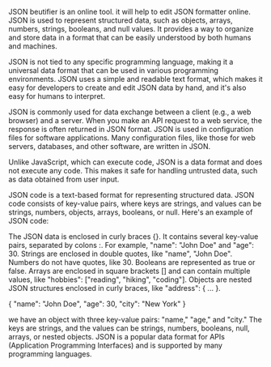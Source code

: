 JSON beutifier is an online tool. it will help to edit JSON formatter online. JSON is used to represent structured data, such as objects, arrays, numbers, strings, booleans, and null values. It provides a way to organize and store data in a format that can be easily understood by both humans and machines.

JSON is not tied to any specific programming language, making it a universal data format that can be used in various programming environments. JSON uses a simple and readable text format, which makes it easy for developers to create and edit JSON data by hand, and it's also easy for humans to interpret.

JSON is commonly used for data exchange between a client (e.g., a web browser) and a server. When you make an API request to a web service, the response is often returned in JSON format. JSON is used in configuration files for software applications. Many configuration files, like those for web servers, databases, and other software, are written in JSON.

Unlike JavaScript, which can execute code, JSON is a data format and does not execute any code. This makes it safe for handling untrusted data, such as data obtained from user input.

JSON code is a text-based format for representing structured data. JSON code consists of key-value pairs, where keys are strings, and values can be strings, numbers, objects, arrays, booleans, or null. Here's an example of JSON code:

The JSON data is enclosed in curly braces {}.
It contains several key-value pairs, separated by colons :. For example, "name": "John Doe" and "age": 30.
Strings are enclosed in double quotes, like "name", "John Doe".
Numbers do not have quotes, like 30.
Booleans are represented as true or false.
Arrays are enclosed in square brackets [] and can contain multiple values, like "hobbies": ["reading", "hiking", "coding"].
Objects are nested JSON structures enclosed in curly braces, like "address": { ... }.


{
  "name": "John Doe",
  "age": 30,
  "city": "New York"
}

we have an object with three key-value pairs: "name," "age," and "city." The keys are strings, and the values can be strings, numbers, booleans, null, arrays, or nested objects. JSON is a popular data format for APIs (Application Programming Interfaces) and is supported by many programming languages.
